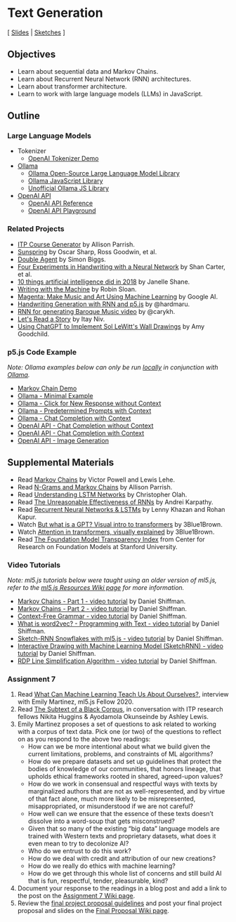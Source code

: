 # Text Generation

[ [Slides](https://docs.google.com/presentation/d/1T1nzvo6CnQrImMm1GkSxvFiw-iYG18XA8O6xzmIQ1rk/) \| [Sketches](https://editor.p5js.org/jackbdu/collections/kjuPKBzeH) ]

## Objectives

-   Learn about sequential data and Markov Chains.
-   Learn about Recurrent Neural Network (RNN) architectures.
-   Learn about transformer architecture.
-   Learn to work with large language models (LLMs) in JavaScript.

## Outline

### Large Language Models

-   Tokenizer
    -   [OpenAI Tokenizer Demo](https://platform.openai.com/tokenizer)
-   [Ollama](https://ollama.com)
    -   [Ollama Open-Source Large Language Model Library](https://ollama.com/library)
    -   [Ollama JavaScript Library](https://github.com/ollama/ollama-js)
    -   [Unofficial Ollama JS Library](https://github.com/dditlev/ollama-js-client)
-   [OpenAI API](https://openai.com/api/)
    -   [OpenAI API Reference](https://platform.openai.com/docs/api-reference/)
    -   [OpenAI API Playground](https://platform.openai.com/playground/)

### Related Projects

-   [ITP Course Generator](http://static.decontextualize.com/toys/next_semester) by Allison Parrish.
-   [Sunspring](https://arstechnica.com/gaming/2016/06/an-ai-wrote-this-movie-and-its-strangely-moving/) by Oscar Sharp, Ross Goodwin, et al.
-   [Double Agent](http://littlepig.org.uk/installations/doubleagent/index.htm) by Simon Biggs.
-   [Four Experiments in Handwriting with a Neural Network](https://distill.pub/2016/handwriting/) by Shan Carter, et al.
-   [10 things artificial intelligence did in 2018](http://aiweirdness.com/post/181621835642/10-things-artificial-intelligence-did-in-2018) by Janelle Shane.
-   [Writing with the Machine](https://www.robinsloan.com/notes/writing-with-the-machine/) by Robin Sloan.
-   [Magenta: Make Music and Art Using Machine Learning](https://magenta.tensorflow.org/) by Google AI.
-   [Handwriting Generation with RNN and p5.js](http://blog.otoro.net/2017/01/01/recurrent-neural-network-artist/) by @hardmaru.
-   [RNN for generating Baroque Music video](https://www.youtube.com/watch?v=SacogDL_4JU) by @carykh.
-   [Let's Read a Story](https://medium.com/ml5js/lets-read-a-story-talking-to-books-using-semantic-similarity-f283168b4264) by Itay Niv.
-   [Using ChatGPT to Implement Sol LeWitt's Wall Drawings](https://www.amygoodchild.com/blog/chatgpt-sol-lewitt-wall-drawings) by Amy Goodchild.

### p5.js Code Example

_Note: Ollama examples below can only be run [locally](https://github.com/processing/p5.js/wiki/Local-server) in conjunction with [Ollama](https://ollama.com)._

-   [Markov Chain Demo](https://editor.p5js.org/ima_ml/sketches/FW9u9zhz0)
-   [Ollama - Minimal Example](https://editor.p5js.org/jackbdu/sketches/qOuNl1GWk)
-   [Ollama - Click for New Response without Context](https://editor.p5js.org/jackbdu/sketches/0mCK8Y2CC)
-   [Ollama - Predetermined Prompts with Context](https://editor.p5js.org/jackbdu/sketches/TWijt5Q0x)
-   [Ollama - Chat Completion with Context](https://editor.p5js.org/jackbdu/sketches/DlzGP3mI7)
-   [OpenAI API - Chat Completion without Context](https://editor.p5js.org/jackbdu/sketches/lNVAh3F5E)
-   [OpenAI API - Chat Completion with Context](https://editor.p5js.org/jackbdu/sketches/DG-p-4d83)
-   [OpenAI API - Image Generation](https://editor.p5js.org/jackbdu/sketches/X8GCfwd3H)

## Supplemental Materials

-   Read [Markov Chains](http://setosa.io/blog/2014/07/26/markov-chains/) by Victor Powell and Lewis Lehe.
-   Read [N-Grams and Markov Chains](http://www.decontextualize.com/teaching/rwet/n-grams-and-markov-chains/) by Allison Parrish.
-   Read [Understanding LSTM Networks](http://colah.github.io/posts/2015-08-Understanding-LSTMs/) by Christopher Olah.
-   Read [The Unreasonable Effectiveness of RNNs](http://karpathy.github.io/2015/05/21/rnn-effectiveness/) by Andrei Karpathy.
-   Read [Recurrent Neural Networks & LSTMs](https://ayearofai.com/rohan-lenny-3-recurrent-neural-networks-10300100899b) by Lenny Khazan and Rohan Kapur.
-   Watch [But what is a GPT? Visual intro to transformers](https://www.youtube.com/watch?v=wjZofJX0v4M) by 3Blue1Brown.
-   Watch [Attention in transformers, visually explained](https://www.youtube.com/watch?v=eMlx5fFNoYc) by 3Blue1Brown.
-   Read [The Foundation Model Transparency Index](https://crfm.stanford.edu/fmti/May-2024/index.html) from Center for Research on Foundation Models at Stanford University.

### Video Tutorials

_Note: ml5.js tutorials below were taught using an older version of ml5.js, refer to the [ml5.js Resources Wiki page](https://github.com/jackbdu/Intro-ML-Arts-IMA-Summer24/wiki/ml5.js-Resources) for more information._

-   [Markov Chains - Part 1 - video tutorial](https://www.youtube.com/watch?v=eGFJ8vugIWA) by Daniel Shiffman.
-   [Markov Chains - Part 2 - video tutorial](https://www.youtube.com/watch?v=9r8CmofnbAQ) by Daniel Shiffman.
-   [Context-Free Grammar - video tutorial](https://www.youtube.com/watch?v=8Z9FRiW2Jlc) by Daniel Shiffman.
-   [What is word2vec? - Programming with Text - video tutorial](https://www.youtube.com/watch?v=LSS_bos_TPI) by Daniel Shiffman.
-   [Sketch-RNN Snowflakes with ml5.js - video tutorial](https://www.youtube.com/watch?v=pdaNttb7Mr8) by Daniel Shiffman.
-   [Interactive Drawing with Machine Learning Model (SketchRNN) - video tutorial](https://www.youtube.com/watch?v=ZCXkvwLxBrA) by Daniel Shiffman.
-   [RDP Line Simplification Algorithm - video tutorial](https://www.youtube.com/watch?v=nSYw9GrakjY) by Daniel Shiffman.

### Assignment 7

1.  Read [What Can Machine Learning Teach Us About Ourselves?](https://medium.com/processing-foundation/what-can-machine-learning-teach-us-about-ourselves-65b268431890), interview with Emily Martinez, ml5.js Fellow 2020.
2.  Read [The Subtext of a Black Corpus](https://medium.com/ml5js/the-subtext-of-a-black-corpus-4440de02eb32), in conversation with ITP research fellows Nikita Huggins & Ayodamola Okunseinde by Ashley Lewis.
3.  Emily Martinez proposes a set of questions to ask related to working with a corpus of text data. Pick one (or two) of the questions to reflect on as you respond to the above two readings:
    -   How can we be more intentional about what we build given the current limitations, problems, and constraints of ML algorithms?
    -   How do we prepare datasets and set up guidelines that protect the bodies of knowledge of our communities, that honors lineage, that upholds ethical frameworks rooted in shared, agreed-upon values?
    -   How do we work in consensual and respectful ways with texts by marginalized authors that are not as well-represented, and by virtue of that fact alone, much more likely to be misrepresented, misappropriated, or misunderstood if we are not careful?
    -   How well can we ensure that the essence of these texts doesn’t dissolve into a word-soup that gets misconstrued?
    -   Given that so many of the existing “big data” language models are trained with Western texts and proprietary datasets, what does it even mean to try to decolonize AI?
    -   Who do we entrust to do this work?
    -   How do we deal with credit and attribution of our new creations?
    -   How do we really do ethics with machine learning?
    -   How do we get through this whole list of concerns and still build AI that is fun, respectful, tender, pleasurable, kind?
4.  Document your response to the readings in a blog post and add a link to the post on the [Assignment 7 Wiki page](https://github.com/jackbdu/Intro-ML-Arts-IMA-Summer24/wiki/Assignment-7).
5.  Review the [final project proposal guidelines](https://github.com/jackbdu/Intro-ML-Arts-IMA-Summer24/tree/main/08-final-project#proposal-guidelines) and post your final project proposal and slides on the [Final Proposal Wiki page](https://github.com/jackbdu/Intro-ML-Arts-IMA-Summer24/wiki/Final-Proposals).
